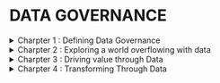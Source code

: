 # DATA GOVERNANCE

<details>
<summary> Charpter 1 : Defining Data Governance </summary>
<br>                                                                                         

## What is Governance
- is manner an entity chooses to oversee the control and direction of an area of interest.
- it takes the form of how decisions are made, regulated and enforced.
  
## What is Data Governance
- Discovery ( what you have )
- Classification - assigning data into categories
- Policy ( What to keep ) - setting guidelines and standards
- Rules - ways to help enforce data policies
- successful data governance also means that data risk can be minimized, data compliance and regulatory requirements can be met with ease.

## Data Governance Vs Data Management
- Data governance is focused on roles and responsibilities, policies, definitions, metrics and lifecycle of data.
- Data management is the technical implementation of data governance.

## DG Vs Information Governance
- DG focuses on data, independent of its meaning.
- IG is concerned with the meaning of the data and its relationship in terms of outcomes and value to the organization, customers and other stakeholders.

## The Value of Data Governance
- main advantages :
  - improved data quality
  - increased data compliance
  - improved data-driven decision-making
  - enhanced business perfomance
  - improved data search
  - reduced risks from data-related issues
  - reduced data management costs
  - established rules for handling data

# Creating a Data Governance Program
- Data governance cycle.

## Developing a Data Governance Framework
### Leadership and Strategy
- Your data governance program must be aligned with the strategy of the organization.
- Data plays a role in many aspects of the organization strategy, including risk management , innovation and operation efficiencies.

### Roles and Responsibilies
- Your data governance will be possible only with right people doing the right things at the right time.
- Each framework includes the identification and assignment of specific roles and responsibilities.

### Policies, Processes and Standards
- This are at the heart of Data governance program and guide responsibilities and support uniformity across organization.
- Each of these must be designed, developed and deployed. depending on size and complexity of the organization.

### Metrics
- Data governance program must have mechanism to measure whether it is delivering the expected results.
- Based on the metrics, you and team can make continuous improvements to ensure program is producing value.

### Tools
- Master Data management
- data catalogs
- search
- security
- integration
- analytics
- Compliance

### Communications and Collaboration
- Ongoing and evolving requirements, high quality communications are key.
- communication such as in-person meetings, emails and workshops.

## Preparing for Data Governance
- forming a team, creating a plan, nuy tools is not enough to implement data governance.
- Data governance requires understanding whether organization is ready to accept it, Being ready to determine which data culture exists.
- Ensure organizations strategy is fully aligned with the proposed program.

## What is data culture?
- refers to shared values, beliefs and practices within an organization that promote data-driven approach to decision-making, innovation and everyday operations.
- data culture is how your organization values data and how it manages and uses it.

### Assessing the Data Culture
- To increase chances of success - understand data culture of your organization and determine how to broaden it and mature it.
- In a data culture, decisions are based on data and the insights they can produce.
- Only make data-drive decisions if the data used is trusted.
- Trust is built when data is high quality, its origin and value are understood and team members know how it can contribute to the goals of the business.
- To start, assess the maturity of your organizations data culture.

## Maturing the Data Culture
- To better prepare the organization for data governance by maturing the data culture.
  - Help leaders communicate the value of data.
  - Provide basic tools and education for data use that include manipulating data, analytics, data cleansing, basic query commands and visualization.
  - Do something to show progress.
  - provide a channel for feedback and positive discussion.
 
  ## Assessing Data Governance Readiness
  - Before begin designing data governance consider determining if organization is ready for data governance program.
  - data governance readiness
    - Tha basic data culture exists
    - Program 100% aligned with business strategy
    - Senior leadership is 100% committed to the program and its goals.
    - Senior Leadership understands this is a strategic, enterprise program
    - The program has the commitment to fund its creation and to maintain it in the long term.
    - You have documented the ROI
    - Legal and compliance teams understand and support the goals of the program
    - Fundemental data skills exist for the data governance journey.
    - The IT organization is capable and resourced to support the program.
</details>


<details>
<summary> Charpter 2 : Exploring a world overflowing with data </summary>
<br>

## Defining Data
### Why all the focus on data?
- Data refers to collections of digitally stored units.
- Data is also defined based on its captured formT.
  - structured : formatted to a set structure, fits nicely intoa table, ready for analysis.
  - unstructure : stored in native format must be processed to be used.
  - semi-structured : Data that contains additional information to enable the native format to be searched and analyzed.

## Welcome to the Zettabyte Era

## From Data to Insight
- The difference between Data and Information
![image](https://github.com/sabelosiba/DataGovernance-Accelerator/assets/88839789/55cd20f0-b597-4ccd-9925-64999f3ed284)

- The journey from data to insight.
![image](https://github.com/sabelosiba/DataGovernance-Accelerator/assets/88839789/b0bfd6c0-c0ff-4e36-b669-fdfca309e814)

## The role of Data in the 21st Century
## Data-Driven Decision Making
## Data as the New Oil
- data must be organized and analyzed to understand patterns, make decisions, identify problems and feed other systems.

## Data Ownership
- describes the rights a person or organization has over one or more data sets.

## Data Architecture
- Enterprise Architecture (EA) is when designing the technical needs of an organization to support its business strategy.
- Using standards and established principles, organizations can analyze, design, plan, and implement the right technologies, policies, and projects to support business goals.
- A subset of EA is data architecture.
- Data architecture is the agreed blueprint for how data supports an organization’s functions and technologies.
- Data architecture supports:
  - ensuring data is available to those who need it and approved to use it.
  - Reducing the complexity of accessing and utilizing data
  - Creating and enforcing data protections to support organizational policies and obligations
  - Adopting and agreeing to daa standards
  - Optimizing the flow and eefient use of data to eliminate bottlenecks and duplication.

  ## The Lifecycle of Data
  1. Creation : Manual or automated data get created internally or externally.
  2. Storage : data must be stored, most likely in database, also database needs a home as local drive, server or cloud service.
  3. Usage : Data may need to be processed to useful. including cleaning it of errors, transforming it to another format and securing access rights
  4. Archival : data not currently used moved to long term term storage system out of production environment. in future can be retrieved and utilized.
  5. Destruction : make data inaccessible and unreadable. it can be physical destruction of a device such as a hard drive.

  *The idea that data is in different states at different times is an essential context of data governance. Depending on the stage of its life, data may be treated differently and have unique requirements.*

## Understanding the impact of Big Data
### The role of the U.S. Census in the information revolution
- d

## Defining Big Data
- Big data is structured and unstructured data that is so massive and complex in scale, that it’s difficult and often impossible to process via traditional data management techniques.
- Define and characterize big data :
  - Volume : the scale of data being produced is unorecedented and requires new tools, skills and processes.
  - Variety : new formats emerg all the time, requires different methods of handling from analysis to security
  - Velocity : data is moving at increasing speed.
  - Variability : The fact that the creation and flow of data are unpredictable.
  - Veracity : The quality, accuracy and truthfulness of large volume of different sets of data differ, causing challenges to data management.
 
### Drivers of Big Data
- the world creating more data each data which is more than all the data created since the dawn of civiliation.

### Consequences of Big Data
- Even assuming data is good quality
  - its not easily accessible
  - its not easy to analyze
- 80% of data is unstructured
- a lot of data has duplicates
- some data is bad, has errors, cannot be trusted

### What about small data?
- spreadsheets, short surveys and go-to lists

### Enter the realm of Smart Data
- Smart has emerged as a new term that defines big data thats been optimally prepared for use to deliver highest usiness value.
- Smart data uses new processes and tools to make the data most useful.
- Analytics applications can use high-quality real-time data generated in a manufacturing setting.
  

</details>


<details>
<summary> Charpter 3 : Driving value through Data </summary>
<br>

## Identifying the roles of data
- its critical to ensure that data is high quality, secure, compliant and accessible to the right peaople at the right time.

## Operations
- Business operations concern with deffirent set of activities to run the day to day needs and drives the mission of an organization.
- Operations use data to make decisions, enable systems to run, and deliver data to internal and external entities.

## Strategy 
- This is creating a plan that supports objectives and goals.
- Understanding the challenges to delivering on the organizations purpose and then agree to solutions.
- Strategy leads to implementation and requires the support of operations to realize its goals.


## Decision Making
- Within organizations, access to large quantity data and information has resulted in quicker and better-quality business decisions.

## Measuring
- Organizations are in a continuous state of measurement, Every observed unit of data contributes to building a picture of the business.
- Data measurements can be quantitative or qualitative.

## Monitoring 
- This is an on going process of collecting and evaluating the performance of item of interest, project or system.
- Monitoring helps to ensure the continuity, stability and reliability of that being supervised.
- The data produced through monitoring feeds reports, reeal-time systems and software-based dashboards.
- monitoring is another process thats converts data into insight
- you have to *measure* something that you want to *monitor* 🤝
-

## Insight management
- begins with gathering and analyzing data from different sources, In order determine wat data process.
- involves designing and creating the most effective manner to communicate findings.

## Reporting
- are online or physical presentations of data and information on some aspect of an organization. e.g sales of a product during specific period
- purpose of reporting is largely about iimporved decision-making.

## Other Roles of Data
- Artificial intelligence (AI) : it is from the data that AI learns patterns and determines probabilities.
- Problem-solving : Data plays a role in how a problem is defined, determine solutions available, evaluate solution to use and measure the success or failure of the solution applied.
- Data reuse : reduces data collection dulication and increase the value of data

## Improving Outcomes with Data

## Approaching Data anas Asswet
- An asset is something owned by a person. organization with expectation to bring economic benefit.
- includes generation of income, reduction of expenses or increase in net worth.
- Asset can be tangible or intangible:
  - tangible ( physical ) : inventory and property.
  - intangible : copyrights
- Data is intangible
- economic value of data :
  - improves operations
  - increases existing revenue
  - reduces risk
  - builds relationships with customers and stakeholders
  - improve quality of products and services.
  - enables innovation

## Data analytics
- Basics steps in data analysis
  ![image](https://github.com/sabelosiba/DataGovernance-Accelerator/assets/88839789/c77c6799-ea38-447e-b7d6-6c7c422efaa5)

- four types of data analytics :
  - Descriptive : It is insight on past performance.
  - Diagnostic : answer to “Why did this happen?” by taking a more in-depth look at data to uncover subtle patterns.
  - Predictive : use techniques to find patterns and make predictions about the future.
  - Prescriptive : focuses on what action should be taken from predicted trends

## Data management
- Data management is the implementation of data governance
- *Data governance is defining the roles, policies, controls and processes for increasing the quality and value of organization data*
- you collect and store data, you are technically managing it.
  
**Who would choose to make decisions based on bad data?**
- Poor data management results in security and compliance issues, error in data sets and low confidence in the quality of data.
- On other hand, good data management result in reduced data security breaches and lower compliance, regulatory and private issues.
- Data management processess involve the collection, storage, organization, maintenance and analytics of an organization.
- responsibilities include data standarduzation, encrytion and archiving.

## Governing Data
- means that some level of control exists to support a related policy.eg back-up daily data and control is documentation.
- The success og=f governing data can be reduced to 3 factors:
  - People : people are defining, designing and maintaning data use. And responsible for quality.
  - Policies : a data policy contains set of adopted rules that handle data in specific condintions and for particular outcomes. policies apply in quality, privacy and security.
  - Metrics : consinde how each policy is measured. Metrics must be in support of both technical and business needs.
</details>

<details>
<summary> Charpter 4 : Transforming Through Data </summary>
<br>
 
## Examining the Broader value of Data
- Data democratization - is the ability of team members to access data they need for their work, without relying on specialists.
- A data silo is data repository controlled by an entity in an organization but not known/shared by other parts of the business.
- data silos reduce collaboration and increase data inconsistencies, also they source of risk including security and regulatory issues.
- data governance helps eliminate data unnecessary data siloes.

## Data catalogs
- *how members can find data*
- method of data discoverability is the creation of an enterprrise data catalog.
- e.g store catalog of product details
- 3 benefits of data catalogs:
  - Finding data : helps users identify and locate data that is useful.
  - Understanding data : answers data questions the purpose and data user
  - Making data more useful : creats visibility, describe value and provides access to information.

- data catalog cointains data about the data called metadata
- 3 types of metadata in a data catalog:
  - Technical metadata : Data about the design of a data set. e.g tables,files names
  - Business metadata : organizational data such as business description, assessment of data quality
  - Operational metadata : Data such as when the data was last accessed, who accessed it and when was it last backed up.
 - Metadata examples : filenames, file locations, data owners & stewards, data descriptions, dates created & last modified, list of database tabkes and views.

- with data catalog, an ot=rganization can :
  - reduce data duplication
  - increase operational effeciencies and innovation
  - understand data quality
  - manage compliance

## From Data to Insight
- actionable data is the most valuable data to an organization.

## Data analytics
- Data analysis is identifying data set. examining it and reporting on findings. its a subset of data analytics
- Dta analytics is science that involves collectiong, cleaning, organization, storing and analyzing data
- The source of data for analytics is one or combination of :
  - First-party data : data that an organization collects.
  - Second-party : obtained from another organization
  - Thrird-party : aggregated data obtained from a provider

## Data Monetization
- data valuation - without a process to place a price on a data set.
- data monetization - is when data provides an economic benefit to an organization
- data valuation is a requirement for data monetization such as selling or licensing data.
- ways to determine data valuation:
  - Cost value method : value is calculated by determining how much it costs to produce,store and replace lost data.
  - Market value approach : value is calculated by researching how comparable data is being priced in open market.
  - Economic value approach : calculated by measuring the impact a data set has on the business bottom line.
  - With-and-without method : claculated by quantifying the impact on cash flow if a data set needs to be replaced.
 
## Data-Driven Descision Making
- is process of using data to drive business decisions.
- 
</details>
